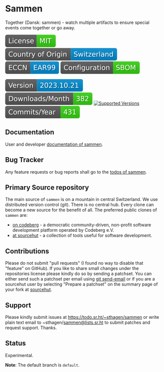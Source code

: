 # Sammen

Together (Dansk: sammen) - watch multiple artifacts to ensure special events come together or go away.

[![License](docs/badges/license-spdx-mit.svg)](https://git.sr.ht/~sthagen/sammen/tree/default/item/LICENSE)
[![Country of Origin](docs/badges/country-of-origin-name-switzerland-neutral.svg)](https://git.sr.ht/~sthagen/sammen/tree/default/item/COUNTRY-OF-ORIGIN)
[![Export Classification Control Number (ECCN)](docs/badges/export-control-classification-number_eccn-ear99-neutral.svg)](https://git.sr.ht/~sthagen/sammen/tree/default/item/EXPORT-CONTROL-CLASSIFICATION-NUMBER)
[![Configuration](docs/badges/configuration-sbom.svg)](https://git.sr.ht/~sthagen/sammen/tree/default/item/docs/third-party/README.md)

[![Version](docs/badges/latest-release.svg)](https://pypi.python.org/pypi/sammen/)
[![Downloads](docs/badges/downloads-per-month.svg)](https://pepy.tech/project/sammen)
[![Supported Versions](https://img.shields.io/pypi/pyversions/sammen.svg?style=flat)](https://pypi.python.org/pypi/sammen/)
[![Maintenance Status](docs/badges/commits-per-year.svg)](https://git.sr.ht/~sthagen/sammen/log)

## Documentation

User and developer [documentation of sammen](https://codes.dilettant.life/docs/sammen).

## Bug Tracker

Any feature requests or bug reports shall go to the [todos of sammen](https://todo.sr.ht/~sthagen/sammen).

## Primary Source repository

The main source of `sammen` is on a mountain in central Switzerland.
We use distributed version control (git).
There is no central hub.
Every clone can become a new source for the benefit of all.
The preferred public clones of `sammen` are:

* [on codeberg](https://codeberg.org/sthagen/sammen) - a democratic community-driven, non-profit software development platform operated by Codeberg e.V.
* [at sourcehut](https://git.sr.ht/~sthagen/sammen) - a collection of tools useful for software development.

## Contributions

Please do not submit "pull requests" (I found no way to disable that "feature" on GitHub).
If you like to share small changes under the repositories license please kindly do so by sending a patchset.
You can either send such a patchset per email using [git send-email](https://git-send-email.io) or 
if you are a sourcehut user by selecting "Prepare a patchset" on the summary page of your fork at [sourcehut](https://git.sr.ht/).

## Support

Please kindly submit issues at https://todo.sr.ht/~sthagen/sammen or write plain text email to ~sthagen/sammen@lists.sr.ht to submit patches and request support. Thanks.

## Status

Experimental.

**Note**: The default branch is `default`.
